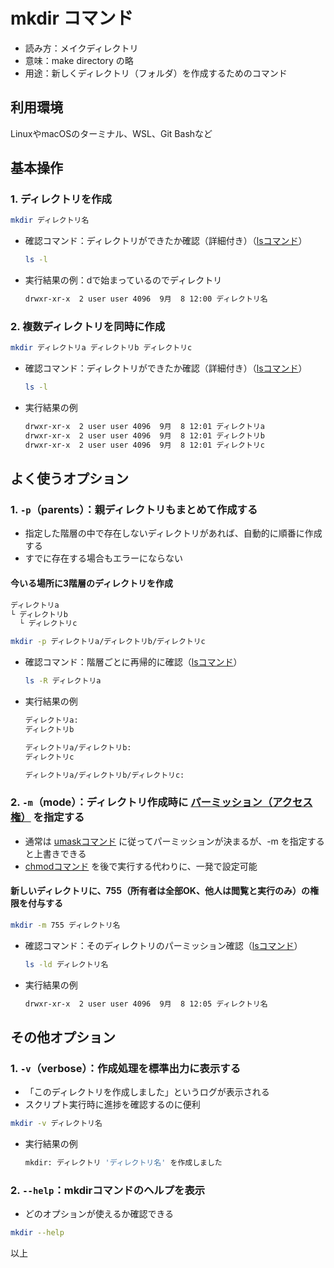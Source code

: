 # mkdir コマンド

- 読み方：メイクディレクトリ
- 意味：make directory の略
- 用途：新しくディレクトリ（フォルダ）を作成するためのコマンド

## 利用環境

LinuxやmacOSのターミナル、WSL、Git Bashなど

## 基本操作

### 1. ディレクトリを作成

  ```bash
  mkdir ディレクトリ名
  ```

- 確認コマンド：ディレクトリができたか確認（詳細付き）（[lsコマンド](ls.md)）

  ```bash
  ls -l
  ```

- 実行結果の例：dで始まっているのでディレクトリ

  ```bash
  drwxr-xr-x  2 user user 4096  9月  8 12:00 ディレクトリ名
  ```

### 2. 複数ディレクトリを同時に作成

```bash
mkdir ディレクトリa ディレクトリb ディレクトリc
```

- 確認コマンド：ディレクトリができたか確認（詳細付き）（[lsコマンド](ls.md)）

  ```bash
  ls -l
  ```

- 実行結果の例

  ```bash
  drwxr-xr-x  2 user user 4096  9月  8 12:01 ディレクトリa
  drwxr-xr-x  2 user user 4096  9月  8 12:01 ディレクトリb
  drwxr-xr-x  2 user user 4096  9月  8 12:01 ディレクトリc
  ```

## よく使うオプション

### 1. `-p`（parents）：親ディレクトリもまとめて作成する

- 指定した階層の中で存在しないディレクトリがあれば、自動的に順番に作成する
- すでに存在する場合もエラーにならない

#### 今いる場所に3階層のディレクトリを作成

```bash
ディレクトリa
└ ディレクトリb
  └ ディレクトリc
```

```bash
mkdir -p ディレクトリa/ディレクトリb/ディレクトリc
```

- 確認コマンド：階層ごとに再帰的に確認（[lsコマンド](ls.md)）

  ```bash
  ls -R ディレクトリa
  ```

- 実行結果の例

  ```bash
  ディレクトリa:
  ディレクトリb
  
  ディレクトリa/ディレクトリb:
  ディレクトリc
  
  ディレクトリa/ディレクトリb/ディレクトリc:
  ```

### 2. `-m`（mode）：ディレクトリ作成時に [パーミッション（アクセス権）](permission.md) を指定する

- 通常は [umaskコマンド](umask.md) に従ってパーミッションが決まるが、-m を指定すると上書きできる
- [chmodコマンド](chmod.md) を後で実行する代わりに、一発で設定可能

#### 新しいディレクトリに、755（所有者は全部OK、他人は閲覧と実行のみ）の権限を付与する

```bash
mkdir -m 755 ディレクトリ名
```

- 確認コマンド：そのディレクトリのパーミッション確認（[lsコマンド](ls.md)）

  ```bash
  ls -ld ディレクトリ名
  ```

- 実行結果の例

  ```bash
  drwxr-xr-x  2 user user 4096  9月  8 12:05 ディレクトリ名
  ```

## その他オプション

### 1. `-v`（verbose）：作成処理を標準出力に表示する

- 「このディレクトリを作成しました」というログが表示される
- スクリプト実行時に進捗を確認するのに便利

```bash
mkdir -v ディレクトリ名
```

- 実行結果の例

  ```bash
  mkdir: ディレクトリ 'ディレクトリ名' を作成しました
  ```

### 2. `--help`：mkdirコマンドのヘルプを表示

- どのオプションが使えるか確認できる

```bash
mkdir --help
```

以上

